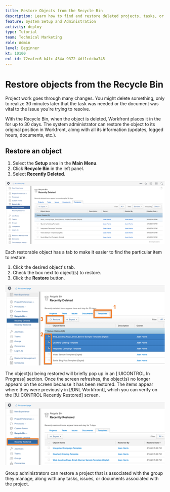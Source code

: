 ```yaml
---
title: Restore Objects from the Recycle Bin
description: Learn how to find and restore deleted projects, tasks, or issues from the Recycle Bin in Adobe Workfront.
feature: System Setup and Administration
activity: deploy
type: Tutorial
team: Technical Marketing
role: Admin
level: Beginner
kt: 10100
exl-id: 72eafec6-b4fc-454a-9372-4df1cdcba745
---
```

# Restore objects from the Recycle Bin

Project work goes through many changes. You might delete something, only to realize 30 minutes later that the task was needed or the document was vital to the issue you're trying to resolve.

With the Recycle Bin, when the object is deleted, Workfront places it in the  for up to 30 days. The system administrator can restore the object to its original position in Workfront, along with all its information (updates, logged hours, documents, etc.).

## Restore an object

1. Select the **Setup** area in the **Main Menu**.
1. Click **Recycle Bin** in the left panel.
1. Select **Recently Deleted**.

![Recently Deleted section of Recycle Bin in Setup area](assets/admin-fund-recycle-bin-1.png)

Each restorable object has a tab to make it easier to find the particular item to restore.

1. Click the desired object's tab.
1. Check the box next to object(s) to restore.
1. Click the **Restore** button.

![Items selected in Recycle Bin](assets/admin-fund-recycle-bin-2.png)

The object(s) being restored will briefly pop up in an [!UICONTROL In Progress] section. Once the screen refreshes, the object(s) no longer appears on the screen because it has been restored. The items appear where they were previously in [!DNL Workfront], which you can verify on the [!UICONTROL Recently Restored] screen.

![Recently Restored section of Recycle Bin  in Setup area](assets/admin-fund-recycle-bin-3.png)

Group administrators can restore a project that is associated with the group they manage, along with any tasks, issues, or documents associated with the project.

<!---
learn more URL
Restoring deleted items
Viewing items that have been recently restored
--->
